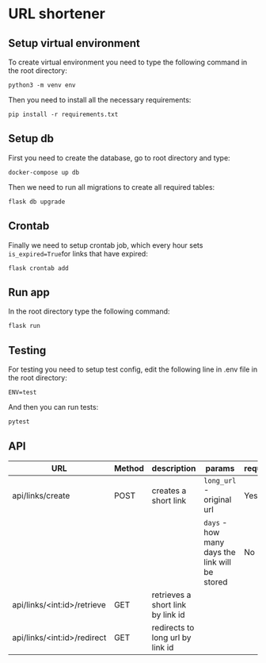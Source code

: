 # URL shortener


## Setup virtual environment

To create virtual environment you need to type the following command in the root directory:

`python3 -m venv env`

Then you need to install all the necessary requirements:

`pip install -r requirements.txt`


## Setup db 

First you need to create the database, go to root directory and type:

`docker-compose up db`

Then we need to run all migrations to create all required tables:

`flask db upgrade`

## Crontab

Finally we need to setup crontab job, which every hour sets `is_expired=True`for links that have expired:

`flask crontab add`


## Run app

In the root directory type the following command:

`flask run`


## Testing

For testing you need to setup test config, edit the following line in .env file in the root directory:

`ENV=test`

And then you can run tests:

`pytest`


## API

| URL | Method| description | params | required |
| --- | ----- |------------ | ------ | -------- |
| api/links/create |POST| creates a short link |`long_url` - original url| Yes |
|                  ||                      |`days` - how many days the link will be stored| No|                                        
| api/links/\<int:id\>/retrieve|GET|retrieves a short link by link id| | |
| api/links/\<int:id\>/redirect |GET|redirects to long url by link id| | |



